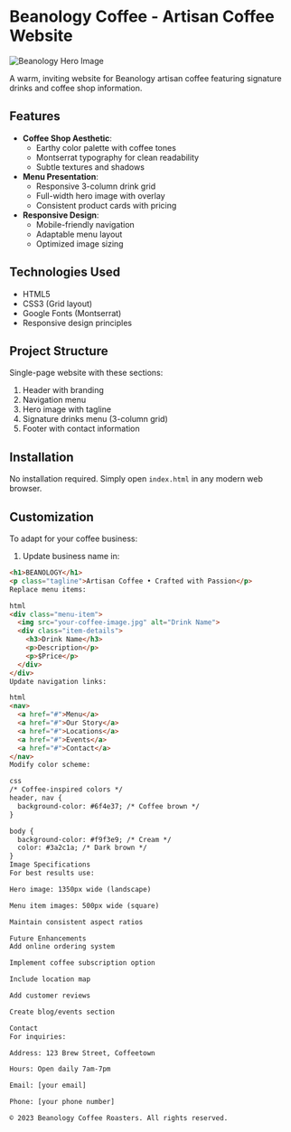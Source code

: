 # Beanology Coffee - Artisan Coffee Website

![Beanology Hero Image](https://images.unsplash.com/photo-1445116572660-236099ec97a0?ixlib=rb-4.0.3&auto=format&fit=crop&w=1200&h=630&q=80)

A warm, inviting website for Beanology artisan coffee featuring signature drinks and coffee shop information.

## Features

- **Coffee Shop Aesthetic**:
  - Earthy color palette with coffee tones
  - Montserrat typography for clean readability
  - Subtle textures and shadows
- **Menu Presentation**:
  - Responsive 3-column drink grid
  - Full-width hero image with overlay
  - Consistent product cards with pricing
- **Responsive Design**:
  - Mobile-friendly navigation
  - Adaptable menu layout
  - Optimized image sizing

## Technologies Used

- HTML5
- CSS3 (Grid layout)
- Google Fonts (Montserrat)
- Responsive design principles

## Project Structure

Single-page website with these sections:
1. Header with branding
2. Navigation menu
3. Hero image with tagline
4. Signature drinks menu (3-column grid)
5. Footer with contact information

## Installation

No installation required. Simply open `index.html` in any modern web browser.

## Customization

To adapt for your coffee business:

1. Update business name in:
```html
<h1>BEANOLOGY</h1>
<p class="tagline">Artisan Coffee • Crafted with Passion</p>
Replace menu items:

html
<div class="menu-item">
  <img src="your-coffee-image.jpg" alt="Drink Name">
  <div class="item-details">
    <h3>Drink Name</h3>
    <p>Description</p>
    <p>$Price</p>
  </div>
</div>
Update navigation links:

html
<nav>
  <a href="#">Menu</a>
  <a href="#">Our Story</a>
  <a href="#">Locations</a>
  <a href="#">Events</a>
  <a href="#">Contact</a>
</nav>
Modify color scheme:

css
/* Coffee-inspired colors */
header, nav {
  background-color: #6f4e37; /* Coffee brown */
}

body {
  background-color: #f9f3e9; /* Cream */
  color: #3a2c1a; /* Dark brown */
}
Image Specifications
For best results use:

Hero image: 1350px wide (landscape)

Menu item images: 500px wide (square)

Maintain consistent aspect ratios

Future Enhancements
Add online ordering system

Implement coffee subscription option

Include location map

Add customer reviews

Create blog/events section

Contact
For inquiries:

Address: 123 Brew Street, Coffeetown

Hours: Open daily 7am-7pm

Email: [your email]

Phone: [your phone number]

© 2023 Beanology Coffee Roasters. All rights reserved.
